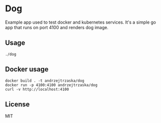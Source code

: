 # Dog

Example app used to test docker and kubernetes services.
It's a simple go app that runs on port 4100 and renders dog image.

## Usage

    ./dog

## Docker usage

    docker build . -t andrzejtrzaska/dog
    docker run -p 4100:4100 andrzejtrzaska/dog
    curl -v http://localhost:4100

## License

MIT
